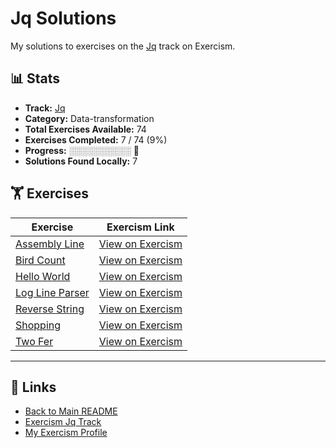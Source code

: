 # Jq Solutions

My solutions to exercises on the [Jq](https://exercism.org/tracks/jq) track on Exercism.

## 📊 Stats

- **Track:** [Jq](https://exercism.org/tracks/jq)
- **Category:** Data-transformation
- **Total Exercises Available:** 74
- **Exercises Completed:** 7 / 74 (9%)
- **Progress:** ░░░░░░░░░░ 🔴
- **Solutions Found Locally:** 7

## 🏋️ Exercises

| Exercise | Exercism Link |
|----------|---------------|
| [Assembly Line](assembly-line/README.md) | [View on Exercism](https://exercism.org/tracks/jq/exercises/assembly-line) |
| [Bird Count](bird-count/README.md) | [View on Exercism](https://exercism.org/tracks/jq/exercises/bird-count) |
| [Hello World](hello-world/README.md) | [View on Exercism](https://exercism.org/tracks/jq/exercises/hello-world) |
| [Log Line Parser](log-line-parser/README.md) | [View on Exercism](https://exercism.org/tracks/jq/exercises/log-line-parser) |
| [Reverse String](reverse-string/README.md) | [View on Exercism](https://exercism.org/tracks/jq/exercises/reverse-string) |
| [Shopping](shopping/README.md) | [View on Exercism](https://exercism.org/tracks/jq/exercises/shopping) |
| [Two Fer](two-fer/README.md) | [View on Exercism](https://exercism.org/tracks/jq/exercises/two-fer) |

---

## 🔗 Links

- [Back to Main README](../README.md)
- [Exercism Jq Track](https://exercism.org/tracks/jq)
- [My Exercism Profile](https://exercism.org/profiles/princemuel)
